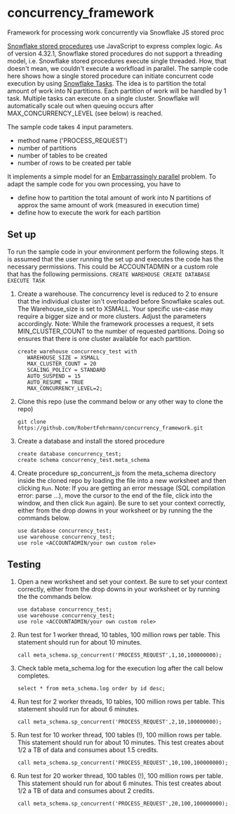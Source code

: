 # concurrency_framework
Framework for processing work concurrently via Snowflake JS stored proc 


[Snowflake stored procedures](https://docs.snowflake.com/en/sql-reference/stored-procedures-overview.html) use JavaScript to express complex logic. As of version 4.32.1, Snowflake stored procedures do not support a threading model, i.e. Snowflake stored procedures execute single threaded. How, that doesn't mean, we couldn't execute a workfload in parallel. The sample code here shows how a single stored procedure can initiate concurrent code execution by using [Snowflake Tasks](https://docs.snowflake.com/en/user-guide/tasks-intro.html). The idea is to partition the total amount of work into N partitions. Each partition of work will be handled by 1 task. Multiple tasks can execute on a single cluster. Snowflake will automatically scale out when queuing occurs after MAX_CONCURRENCY_LEVEL (see below) is reached. 

The sample code takes 4 input parameters.
* method name ('PROCESS_REQUEST') 
* number of partitions
* number of tables to be created
* number of rows to be created per table

It implements a simple model for an [Embarrassingly parallel](https://en.wikipedia.org/wiki/Embarrassingly_parallel) problem. To adapt the sample code for you own processing, you have to 
* define how to partition the total amount of work into N partitions of approx the same amount of work (measured in execution time)
* define how to execute the work for each partition

## Set up
To run the sample code in your environment perform the following steps. It is assumed that the user running the set up and executes the code has the necessary permissions. This could be ACCOUNTADMIN or a custom role that has the following permissions.
    ```
    CREATE WAREHOUSE
    CREATE DATABASE
    EXECUTE TASK
    ```
1. Create a warehouse. The concurrency level is reduced to 2 to ensure that the individual cluster isn't overloaded before Snowflake scales out. The Warehouse_size is set to XSMALL. Your specific use-case may require a bigger size and or more clusters. Adjust the parameters accordingly. 
Note: While the framework processes a request, it sets MIN_CLUSTER_COUNT to the number of requested partitions. Doing so ensures that there is one cluster available for each partition.   
    ```
    create warehouse concurrency_test with
       WAREHOUSE_SIZE = XSMALL
       MAX_CLUSTER_COUNT = 20
       SCALING_POLICY = STANDARD
       AUTO_SUSPEND = 15
       AUTO_RESUME = TRUE
       MAX_CONCURRENCY_LEVEL=2;
    ```
1. Clone this repo (use the command below or any other way to clone the repo)
    ```
    git clone https://github.com/RobertFehrmann/concurrency_framework.git
    ```
1. Create a database and install the stored procedure 
    ```
    create database concurrency_test;
    create schema concurrency_test.meta_schema
    ```
1. Create procedure sp_concurrent_js from the meta_schema directory inside the cloned repo by loading the file into a new worksheet and then clicking `Run`. Note: If you are getting an error message (SQL compilation error: parse ...), move the cursor to the end of the file, click into the window, and then click `Run` again). Be sure to set your context correctly, either from the drop downs in your worksheet or by running the the commands below.
    ```
    use database concurrency_test;
    use warehouse concurrency_test;
    use role <ACCOUNTADMIN/your own custom role>
    ```

## Testing

1. Open a new worksheet and set your context. Be sure to set your context correctly, either from the drop downs in your worksheet or by running the the commands below.
    ```
    use database concurrency_test;
    use warehouse concurrency_test;
    use role <ACCOUNTADMIN/your own custom role>
    ```
1. Run test for 1 worker thread, 10 tables, 100 million rows per table. This statement should run for about 10 minutes.
    ```
    call meta_schema.sp_concurrent('PROCESS_REQUEST',1,10,100000000);
    ```
1. Check table meta_schema.log for the execution log after the call below completes. 
    ```
    select * from meta_schema.log order by id desc;
    ```
1. Run test for 2 worker threads, 10 tables, 100 million rows per table. This statement should run for about 6 minutes. 
    ```
    call meta_schema.sp_concurrent('PROCESS_REQUEST',2,10,100000000);
    ```
1. Run test for 10 worker thread, 100 tables (!), 100 million rows per table. This statement should run for about 10 minutes. This test creates about 1/2 a TB of data and consumes about 1.5 credits.
    ```
    call meta_schema.sp_concurrent('PROCESS_REQUEST',10,100,100000000);
    ```
1. Run test for 20 worker thread, 100 tables (!), 100 million rows per table. This statement should run for about 6 minutes. This test creates about 1/2 a TB of data and consumes about 2 credits.
    ```
    call meta_schema.sp_concurrent('PROCESS_REQUEST',20,100,100000000);
    ```
